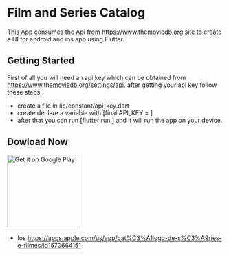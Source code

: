 # Film and Series Catalog

This App consumes the Api from https://www.themoviedb.org site to create a UI for android and ios app using Flutter.

## Getting Started
First of all you will need an api key which can be obtained from https://www.themoviedb.org/settings/api.
after getting your api key follow these steps:
- create a file in lib/constant/api_key.dart
- create declare a variable with [final API_KEY = <your api key here> ]
- after that you can run [flutter run ] and it will run the app on your device.

## Dowload Now

<a href='Android https://play.google.com/store/apps/details?id=br.tec.appdelivery.movie_catalog&hl=pt_BR&gl=US'><img alt='Get it on Google Play' src='https://www.gstatic.com/android/market_images/web/play_prism_hlock_2x.png' width="170"/></a>

- Ios https://apps.apple.com/us/app/cat%C3%A1logo-de-s%C3%A9ries-e-filmes/id1570664151
